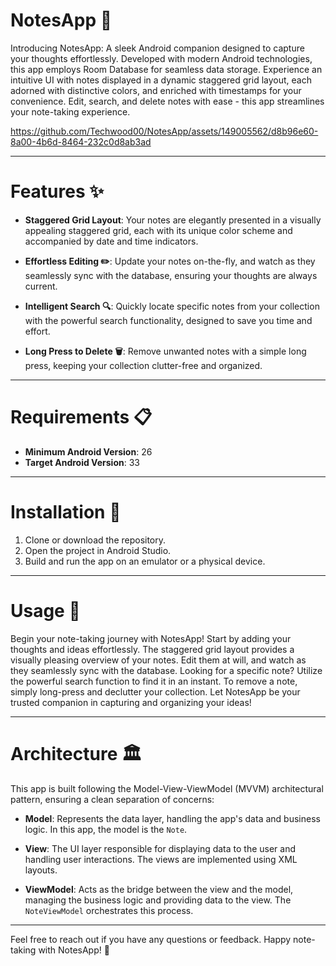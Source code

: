 # NotesApp 📝

Introducing NotesApp: A sleek Android companion designed to capture your thoughts effortlessly. Developed with modern Android technologies, this app employs Room Database for seamless data storage. Experience an intuitive UI with notes displayed in a dynamic staggered grid layout, each adorned with distinctive colors, and enriched with timestamps for your convenience. Edit, search, and delete notes with ease - this app streamlines your note-taking experience.

https://github.com/Techwood00/NotesApp/assets/149005562/d8b96e60-8a00-4b6d-8464-232c0d8ab3ad

---

# Features ✨

- **Staggered Grid Layout**: Your notes are elegantly presented in a visually appealing staggered grid, each with its unique color scheme and accompanied by date and time indicators.

- **Effortless Editing ✏️**: Update your notes on-the-fly, and watch as they seamlessly sync with the database, ensuring your thoughts are always current.

- **Intelligent Search 🔍**: Quickly locate specific notes from your collection with the powerful search functionality, designed to save you time and effort.

- **Long Press to Delete 🗑️**: Remove unwanted notes with a simple long press, keeping your collection clutter-free and organized.

---

# Requirements 📋

- **Minimum Android Version**: 26
- **Target Android Version**: 33


---

# Installation 🚀

1. Clone or download the repository.
2. Open the project in Android Studio.
3. Build and run the app on an emulator or a physical device.

---

# Usage 🙌

Begin your note-taking journey with NotesApp! Start by adding your thoughts and ideas effortlessly. The staggered grid layout provides a visually pleasing overview of your notes. Edit them at will, and watch as they seamlessly sync with the database. Looking for a specific note? Utilize the powerful search function to find it in an instant. To remove a note, simply long-press and declutter your collection. Let NotesApp be your trusted companion in capturing and organizing your ideas!

---

# Architecture 🏛️

This app is built following the Model-View-ViewModel (MVVM) architectural pattern, ensuring a clean separation of concerns:

- **Model**: Represents the data layer, handling the app's data and business logic. In this app, the model is the `Note`.

- **View**: The UI layer responsible for displaying data to the user and handling user interactions. The views are implemented using XML layouts.

- **ViewModel**: Acts as the bridge between the view and the model, managing the business logic and providing data to the view. The `NoteViewModel` orchestrates this process.

---

Feel free to reach out if you have any questions or feedback. Happy note-taking with NotesApp! 🎉
